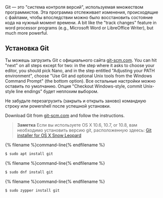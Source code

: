 Git — это "система контроля версий", используемая множеством программистов. Эта программа отслеживает изменения, происходящие с файлами, чтобы впоследствии можно было восстановить состояние кода на нужный момент времени. A bit like the "track changes" feature in word processor programs (e.g., Microsoft Word or LibreOffice Writer), but much more powerful.

## Установка Git

<!--sec data-title="Installing Git: Windows" data-id="git_install_windows"
data-collapse=true ces-->

Ты можешь загрузить Git с официального сайта [git-scm.com](https://git-scm.com/). You can hit "next" on all steps except for two: in the step where it asks to choose your editor, you should pick Nano, and in the step entitled "Adjusting your PATH environment", choose "Use Git and optional Unix tools from the Windows Command Prompt" (the bottom option). Все остальные настройки можно оставить по умолчанию. Опция "Checkout Windows-style, commit Unix-style line endings" будет неплохим выбором.

Не забудьте перезагрузить (закрыть и открыть заново) командную строку или powershell после успешной установки. <!--endsec-->

<!--sec data-title="Installing Git: OS X" data-id="git_install_OSX"
data-collapse=true ces-->

Download Git from [git-scm.com](https://git-scm.com/) and follow the instructions.

> **Заметка** Если вы используете OS X 10.6, 10.7, or 10.8, вам необходимо установить версию git, расположенную здеесь: [Git installer for OS X Snow Leopard](https://sourceforge.net/projects/git-osx-installer/files/git-2.3.5-intel-universal-snow-leopard.dmg/download)

<!--endsec-->

<!--sec data-title="Installing Git: Debian or Ubuntu" data-id="git_install_debian_ubuntu"
data-collapse=true ces-->

{% filename %}command-line{% endfilename %}

```bash
$ sudo apt install git
```

<!--endsec-->

<!--sec data-title="Installing Git: Fedora" data-id="git_install_fedora"
data-collapse=true ces-->

{% filename %}command-line{% endfilename %}

```bash
$ sudo dnf install git
```

<!--endsec-->

<!--sec data-title="Installing Git: openSUSE" data-id="git_install_openSUSE"
data-collapse=true ces-->

{% filename %}command-line{% endfilename %}

```bash
$ sudo zypper install git
```

<!--endsec-->